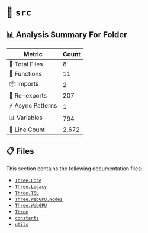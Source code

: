 # 📁 `src`

## 📊 Analysis Summary For Folder

| Metric | Count |
|--------|-------|
| 📁 Total Files | 8 |
| 🔧 Functions | 11 |
| 📦 Imports | 2 |
| 🔄 Re-exports | 207 |
| ⚡ Async Patterns | 1 |
| 📊 Variables | 794 |
| 🔢 Line Count | 2,672 |


## 📋 Files

This section contains the following documentation files:

- [`Three.Core`](./Three.Core.md)
- [`Three.Legacy`](./Three.Legacy.md)
- [`Three.TSL`](./Three.TSL.md)
- [`Three.WebGPU.Nodes`](./Three.WebGPU.Nodes.md)
- [`Three.WebGPU`](./Three.WebGPU.md)
- [`Three`](./Three.md)
- [`constants`](./constants.md)
- [`utils`](./utils.md)